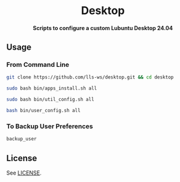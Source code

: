 <h1 align="center">
  Desktop
</h1>

<h4 align="center">
  Scripts to configure a custom Lubuntu Desktop 24.04
</h4>


## Usage

### From Command Line

```bash
git clone https://github.com/lls-ws/desktop.git && cd desktop
```
```bash
sudo bash bin/apps_install.sh all
```
```bash
sudo bash bin/util_config.sh all
```
```bash
bash bin/user_config.sh all

```

### To Backup User Preferences

```bash
backup_user

```

## License

See [LICENSE](LICENSE).
